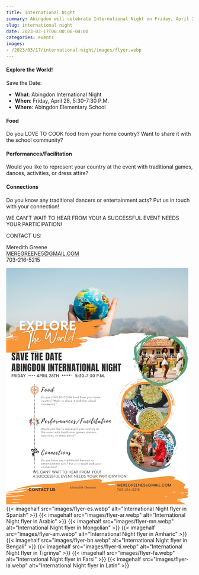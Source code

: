 ```yaml
--- 
title: International Night
summary: Abingdon will celebrate International Night on Friday, April 28.
slug: international night
date: 2023-03-17T06:00:00-04:00
categories: events
images: 
- /2023/03/17/international-night/images/flyer.webp
---
```


#### Explore the World!

Save the Date:
- **What**: Abingdon International Night  
- **When**: Friday, April 28, 5:30-7:30 P.M.
- **Where**: Abingdon Elementary School

#### Food
Do you LOVE TO COOK food from your home country? Want to share it with the school community?

#### Performances/Facilitation
Would you like to represent your country at the event with traditional games, dances, activities, or dress attire?

#### Connections
Do you know any traditional dancers or entertainment acts? Put us in touch with your connection!

WE CAN'T WAIT TO HEAR FROM YOU! A SUCCESSFUL EVENT NEEDS YOUR PARTICIPATION!

CONTACT US:

Meredith Greene  
MEREGREENE5@GMAIL.COM  
703-216-5215

<a href="images/flyer.jpeg"><img src="images/flyer.jpeg" alt="International Night flyer" height="637" width="492"></a><!--{{< imagehalf src="images/flyer.webp" alt="International Night flyer in English" >}}-->
{{< imagehalf src="images/flyer-es.webp" alt="International Night flyer in Spanish" >}}
{{< imagehalf src="images/flyer-ar.webp" alt="International Night flyer in Arabic" >}}
{{< imagehalf src="images/flyer-mn.webp" alt="International Night flyer in Mongolian" >}}
{{< imagehalf src="images/flyer-am.webp" alt="International Night flyer in Amharic" >}}
{{< imagehalf src="images/flyer-bn.webp" alt="International Night flyer in Bengali" >}}
{{< imagehalf src="images/flyer-ti.webp" alt="International Night flyer in Tigrinya" >}}
{{< imagehalf src="images/flyer-fa.webp" alt="International Night flyer in Farsi" >}}
{{< imagehalf src="images/flyer-la.webp" alt="International Night flyer in Latin" >}}